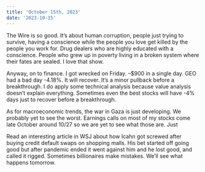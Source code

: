 ```yaml
---
title: 'October 15th, 2023'
date: '2023-10-15'
---
```



The Wire is so good. It’s about human corruption, people just trying to survive, having a conscience while the people you love get killed by the people you work for. Drug dealers who are highly educated with a conscience. People who grew up in poverty living in a broken system where their fates are sealed. I love that show.


Anyway, on to finance. I got wrecked on Friday. –$900 in a single day. GEO had a bad day -4.18%. It will recover. It’s a minor pullback before a breakthrough. I do apply some technical analysis because value analysis doesn’t explain everything. Sometimes even the best stocks will have -4% days just to recover before  a breakthrough.

As for macroeconomic trends, the war in Gaza is just developing. We probably yet to see the worst. Earnings calls on most of my stocks come late October around 10/27 so we are yet to see what those are. Just 

Read an interesting article in WSJ about how Icahn  got screwed after buying credit default swaps on shopping malls. His bet started off going good but after pandemic ended it went against him and he lost good, and called it rigged. Sometimes billionaires make mistakes. We’ll see what happens tomorrow.
